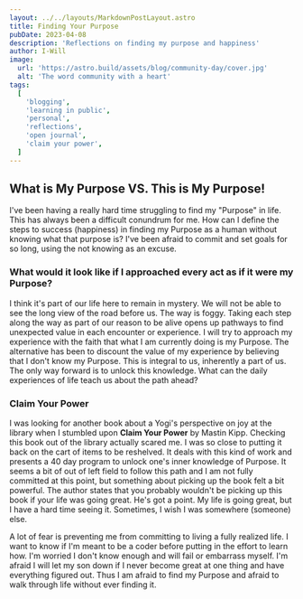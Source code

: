 ```yaml
---
layout: ../../layouts/MarkdownPostLayout.astro
title: Finding Your Purpose
pubDate: 2023-04-08
description: 'Reflections on finding my purpose and happiness'
author: I-Will
image:
  url: 'https://astro.build/assets/blog/community-day/cover.jpg'
  alt: 'The word community with a heart'
tags:
  [
    'blogging',
    'learning in public',
    'personal',
    'reflections',
    'open journal',
    'claim your power',
  ]
---
```


## What is My Purpose VS. This is My Purpose!

I've been having a really hard time struggling to find my "Purpose" in life. This has always been a difficult conundrum for me. How can I define the steps to success (happiness) in finding my Purpose as a human without knowing what that purpose is? I've been afraid to commit and set goals for so long, using the not knowing as an excuse.

### What would it look like if I approached every act as if it were my Purpose?

I think it's part of our life here to remain in mystery. We will not be able to see the long view of the road before us. The way is foggy. Taking each step along the way as part of our reason to be alive opens up pathways to find unexpected value in each encounter or experience. I will try to approach my experience with the faith that what I am currently doing is my Purpose. The alternative has been to discount the value of my experience by believing that I don't know my Purpose. This is integral to us, inherently a part of us. The only way forward is to unlock this knowledge. What can the daily experiences of life teach us about the path ahead?

### Claim Your Power

I was looking for another book about a Yogi's perspective on joy at the library when I stumbled upon **Claim Your Power** by Mastin Kipp. Checking this book out of the library actually scared me. I was so close to putting it back on the cart of items to be reshelved. It deals with this kind of work and presents a 40 day program to unlock one's inner knowledge of Purpose. It seems a bit of out of left field to follow this path and I am not fully committed at this point, but something about picking up the book felt a bit powerful. The author states that you probably wouldn't be picking up this book if your life was going great. He's got a point. My life is going great, but I have a hard time seeing it. Sometimes, I wish I was somewhere (someone) else.

A lot of fear is preventing me from committing to living a fully realized life. I want to know if I'm meant to be a coder before putting in the effort to learn how. I'm worried I don't know enough and will fail or embarrass myself. I'm afraid I will let my son down if I never become great at one thing and have everything figured out. Thus I am afraid to find my Purpose and afraid to walk through life without ever finding it.
